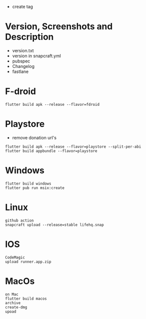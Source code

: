 * create tag

# Version, Screenshots and Description

* version.txt
* version in snapcraft.yml
* pubspec
* Changelog
* fastlane

# F-droid

```
flutter build apk --release --flavor=fdroid
```

# Playstore

* remove donation url's

```
flutter build apk --release --flavor=playstore --split-per-abi
flutter build appbundle --flavor=playstore 
```

# Windows

```
flutter build windows
flutter pub run msix:create
```

# Linux

```
github action
snapcraft upload --release=stable lifehq.snap 
```

# IOS

```
CodeMagic
upload runner.app.zip
```

# MacOs

```
on Mac
flutter build macos
archive
create-dmg
upoad
```
